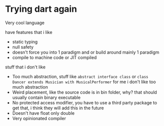 # Trying dart again 

Very cool language


have features that i like
- static typing
- null safety
- doesn't force you into 1 paradigm and or build around mainly 1 paradigm
- compile to machine code or JIT compiled


stuff that i don't like
- Too much abstraction, stuff like `abstract interface class` or `class Dancer extends Musician with MusicalPerformer` for me i don't like too much abstraction
- Weird placement, like the source code is in bin folder, why? that should usually contain binary executable
- No protected access modifier, you have to use a third party package to get that, i think they will add this in the future
- Doesn't have float only double
- Very opinionated compiler